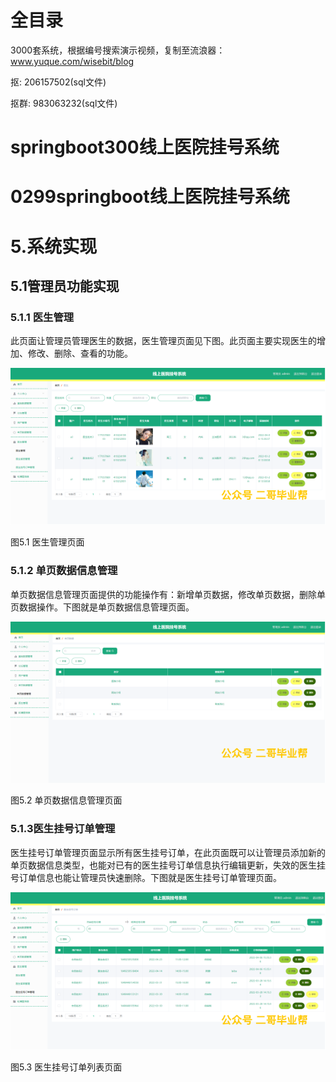 # 全目录

3000套系统，根据编号搜索演示视频，复制至流浪器：www.yuque.com/wisebit/blog


<p>抠: 206157502(sql文件)</p>
<p>抠群: 983063232(sql文件)</p>


# springboot300线上医院挂号系统
# 0299springboot线上医院挂号系统

# 5.系统实现
## 5.1管理员功能实现
### 5.1.1 医生管理
此页面让管理员管理医生的数据，医生管理页面见下图。此页面主要实现医生的增加、修改、删除、查看的功能。

![](/md/blog.016.png)

图5.1 医生管理页面
### 5.1.2 单页数据信息管理
单页数据信息管理页面提供的功能操作有：新增单页数据，修改单页数据，删除单页数据操作。下图就是单页数据信息管理页面。

![](/md/blog.017.png)

图5.2 单页数据信息管理页面
### 5.1.3医生挂号订单管理
医生挂号订单管理页面显示所有医生挂号订单，在此页面既可以让管理员添加新的单页数据信息类型，也能对已有的医生挂号订单信息执行编辑更新，失效的医生挂号订单信息也能让管理员快速删除。下图就是医生挂号订单管理页面。

![](/md/blog.018.png)

图5.3 医生挂号订单列表页面









